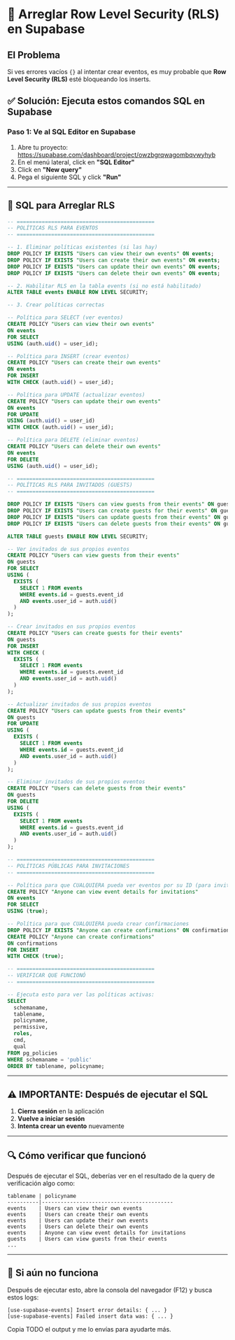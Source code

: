 # 🔧 Arreglar Row Level Security (RLS) en Supabase

## El Problema

Si ves errores vacíos `{}` al intentar crear eventos, es muy probable que **Row Level Security (RLS)** esté bloqueando los inserts.

## ✅ Solución: Ejecuta estos comandos SQL en Supabase

### Paso 1: Ve al SQL Editor en Supabase

1. Abre tu proyecto: https://supabase.com/dashboard/project/owzbgrqwagombqvwyhyb
2. En el menú lateral, click en **"SQL Editor"**
3. Click en **"New query"**
4. Pega el siguiente SQL y click **"Run"**

---

## 📝 SQL para Arreglar RLS

```sql
-- ============================================
-- POLÍTICAS RLS PARA EVENTOS
-- ============================================

-- 1. Eliminar políticas existentes (si las hay)
DROP POLICY IF EXISTS "Users can view their own events" ON events;
DROP POLICY IF EXISTS "Users can create their own events" ON events;
DROP POLICY IF EXISTS "Users can update their own events" ON events;
DROP POLICY IF EXISTS "Users can delete their own events" ON events;

-- 2. Habilitar RLS en la tabla events (si no está habilitado)
ALTER TABLE events ENABLE ROW LEVEL SECURITY;

-- 3. Crear políticas correctas

-- Política para SELECT (ver eventos)
CREATE POLICY "Users can view their own events"
ON events
FOR SELECT
USING (auth.uid() = user_id);

-- Política para INSERT (crear eventos)
CREATE POLICY "Users can create their own events"
ON events
FOR INSERT
WITH CHECK (auth.uid() = user_id);

-- Política para UPDATE (actualizar eventos)
CREATE POLICY "Users can update their own events"
ON events
FOR UPDATE
USING (auth.uid() = user_id)
WITH CHECK (auth.uid() = user_id);

-- Política para DELETE (eliminar eventos)
CREATE POLICY "Users can delete their own events"
ON events
FOR DELETE
USING (auth.uid() = user_id);

-- ============================================
-- POLÍTICAS RLS PARA INVITADOS (GUESTS)
-- ============================================

DROP POLICY IF EXISTS "Users can view guests from their events" ON guests;
DROP POLICY IF EXISTS "Users can create guests for their events" ON guests;
DROP POLICY IF EXISTS "Users can update guests from their events" ON guests;
DROP POLICY IF EXISTS "Users can delete guests from their events" ON guests;

ALTER TABLE guests ENABLE ROW LEVEL SECURITY;

-- Ver invitados de sus propios eventos
CREATE POLICY "Users can view guests from their events"
ON guests
FOR SELECT
USING (
  EXISTS (
    SELECT 1 FROM events
    WHERE events.id = guests.event_id
    AND events.user_id = auth.uid()
  )
);

-- Crear invitados en sus propios eventos
CREATE POLICY "Users can create guests for their events"
ON guests
FOR INSERT
WITH CHECK (
  EXISTS (
    SELECT 1 FROM events
    WHERE events.id = guests.event_id
    AND events.user_id = auth.uid()
  )
);

-- Actualizar invitados de sus propios eventos
CREATE POLICY "Users can update guests from their events"
ON guests
FOR UPDATE
USING (
  EXISTS (
    SELECT 1 FROM events
    WHERE events.id = guests.event_id
    AND events.user_id = auth.uid()
  )
);

-- Eliminar invitados de sus propios eventos
CREATE POLICY "Users can delete guests from their events"
ON guests
FOR DELETE
USING (
  EXISTS (
    SELECT 1 FROM events
    WHERE events.id = guests.event_id
    AND events.user_id = auth.uid()
  )
);

-- ============================================
-- POLÍTICAS PÚBLICAS PARA INVITACIONES
-- ============================================

-- Política para que CUALQUIERA pueda ver eventos por su ID (para invitaciones públicas)
CREATE POLICY "Anyone can view event details for invitations"
ON events
FOR SELECT
USING (true);

-- Política para que CUALQUIERA pueda crear confirmaciones
DROP POLICY IF EXISTS "Anyone can create confirmations" ON confirmations;
CREATE POLICY "Anyone can create confirmations"
ON confirmations
FOR INSERT
WITH CHECK (true);

-- ============================================
-- VERIFICAR QUE FUNCIONÓ
-- ============================================

-- Ejecuta esto para ver las políticas activas:
SELECT
  schemaname,
  tablename,
  policyname,
  permissive,
  roles,
  cmd,
  qual
FROM pg_policies
WHERE schemaname = 'public'
ORDER BY tablename, policyname;
```

---

## ⚠️ IMPORTANTE: Después de ejecutar el SQL

1. **Cierra sesión** en la aplicación
2. **Vuelve a iniciar sesión**
3. **Intenta crear un evento** nuevamente

---

## 🔍 Cómo verificar que funcionó

Después de ejecutar el SQL, deberías ver en el resultado de la query de verificación algo como:

```
tablename | policyname
----------|------------------------------------------
events    | Users can view their own events
events    | Users can create their own events
events    | Users can update their own events
events    | Users can delete their own events
events    | Anyone can view event details for invitations
guests    | Users can view guests from their events
...
```

---

## 🎯 Si aún no funciona

Después de ejecutar esto, abre la consola del navegador (F12) y busca estos logs:

```
[use-supabase-events] Insert error details: { ... }
[use-supabase-events] Failed insert data was: { ... }
```

Copia TODO el output y me lo envías para ayudarte más.
